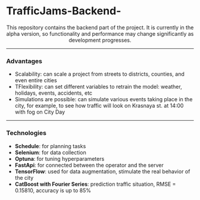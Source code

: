 # **TrafficJams-Backend-**  
<p style="text-align: center;">This repository contains the backend part of the project. It is currently in the alpha version, so functionality and performance may change significantly as development progresses.</p>

---

### **Advantages**
- Scalability: can scale a project from streets to districts, counties, and even entire cities
- TFlexibility: can set different variables to retrain the model: weather, holidays, events, accidents, etc
- Simulations are possible: can simulate various events taking place in the city, for example, to see how traffic will look on Krasnaya st. at 14:00 with fog on City Day

---

### **Technologies**
- **Schedule**: for planning tasks
- **Selenium**: for data collection
- **Optuna**: for tuning hyperparameters
- **FastApi**: for connected between the operator and the server
- **TensorFlow**: used for data augmentation, stimulate the real behavior of the city
- **CatBoost with Fourier Series**: prediction traffic situation, RMSE = 0.15810, accuracy is up to 85%
